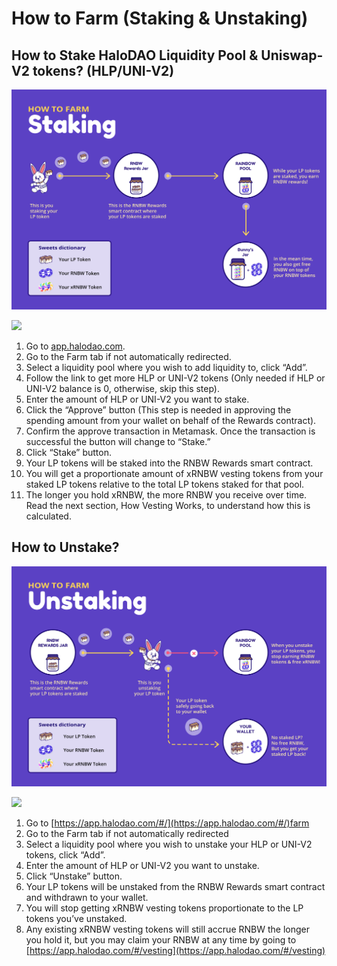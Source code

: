 # How to Farm (Staking & Unstaking)

## **How to Stake HaloDAO Liquidity Pool & Uniswap-V2 tokens? (HLP/**UNI-V2**)**

![](<../../.gitbook/assets/HaloDAO-Staking (1).png>)

![](../../.gitbook/assets/how-to-stake-mainnet.gif)

1. Go to [app.halodao.com](http://app.halodao.com/).
2. Go to the Farm tab if not automatically redirected.
3. Select a liquidity pool where you wish to add liquidity to, click “Add”.
4. Follow the link to get more HLP or UNI-V2 tokens (Only needed if HLP or UNI-V2 balance is 0, otherwise, skip this step).
5. Enter the amount of HLP or UNI-V2 you want to stake.
6. Click the “Approve” button (This step is needed in approving the spending amount from your wallet on behalf of the Rewards contract).
7. Confirm the approve transaction in Metamask. Once the transaction is successful the button will change to “Stake.”
8. Click “Stake” button.
9. Your LP tokens will be staked into the RNBW Rewards smart contract.
10. You will get a proportionate amount of xRNBW vesting tokens from your staked LP tokens relative to the total LP tokens staked for that pool.
11. The longer you hold xRNBW, the more RNBW you receive over time. Read the next section, How Vesting Works, to understand how this is calculated.

## **How to Unstake?**

![](<../../.gitbook/assets/HaloDAO-Unstaking (1).png>)

![](../../.gitbook/assets/how-to-unstake-mainnet.gif)

1. Go to [https://app.halodao.com/#/](https://app.halodao.com/#/)farm
2. Go to the Farm tab if not automatically redirected
3. Select a liquidity pool where you wish to unstake your HLP or UNI-V2 tokens, click “Add”.
4. Enter the amount of HLP or UNI-V2 you want to unstake.
5. Click “Unstake” button.
6. Your LP tokens will be unstaked from the RNBW Rewards smart contract and withdrawn to your wallet.
7. You will stop getting xRNBW vesting tokens proportionate to the LP tokens you’ve unstaked.
8. Any existing xRNBW vesting tokens will still accrue RNBW the longer you hold it, but you may claim your RNBW at any time by going to [https://app.halodao.com/#/vesting](https://app.halodao.com/#/vesting)

